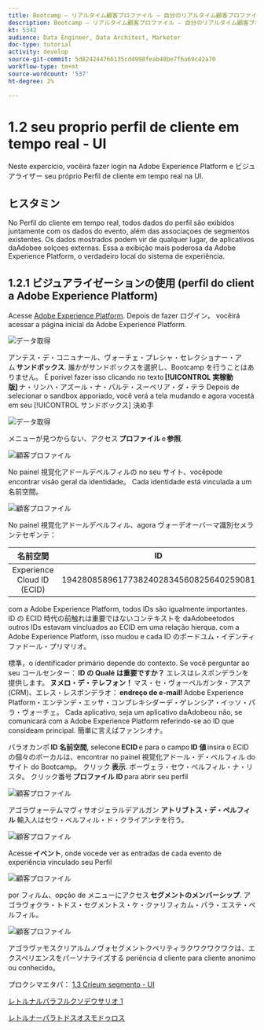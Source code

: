 ```yaml
---
title: Bootcamp — リアルタイム顧客プロファイル — 自分のリアルタイム顧客プロファイルを視覚化 — UI — ブラジル
description: Bootcamp — リアルタイム顧客プロファイル — 自分のリアルタイム顧客プロファイルを視覚化 — UI — ブラジル
kt: 5342
audience: Data Engineer, Data Architect, Marketer
doc-type: tutorial
activity: develop
source-git-commit: 5d824244766135cd4998feab48be7f6a69c42a70
workflow-type: tm+mt
source-wordcount: '537'
ht-degree: 2%

---
```


# 1.2 seu proprio perfil de cliente em tempo real - UI

Neste expercício, vocêirá fazer login na Adobe Experience Platform e ビジュアライザー seu próprio Perfil de cliente em tempo real na UI.

## ヒスタミン

No Perfil do cliente em tempo real, todos dados do perfil são exibidos juntamente com os dados do evento, além das associaçoes de segmentos existentes. Os dados mostrados podem vir de qualquer lugar, de aplicativos daAdobee solçoes externas. Essa a exibição mais poderosa da Adobe Experience Platform, o verdadeiro local do sistema de experiência.

## 1.2.1 ビジュアライゼーションの使用 (perfil do client a Adobe Experience Platform)

Acesse [Adobe Experience Platform](https://experience.adobe.com/platform). Depois de fazer ログイン， vocêirá acessar a página inicial da Adobe Experience Platform.

![データ取得](./images/home.png)

アンテス・デ・コニュナール、ヴォーチェ・プレシャ・セレクショナー・アム **サンドボックス**. 誰かがサンドボックスを選択し、Bootcamp を行うことはありません。 É porivel fazer isso clicando no texto **[!UICONTROL 実稼動版]** ナ・リンハ・アズール・ナ・パルテ・スーペリア・ダ・テラ Depois de selecionar o sandbox apporiado, você verá a tela mudando e agora vocestá em seu [!UICONTROL サンドボックス] 決め手

![データ取得](./images/sb1.png)

メニューが見つからない、アクセス **プロファイル** e **参照**.

![顧客プロファイル](./images/homemenu.png)

No painel 視覚化アドールデペルフィルの no seu サイト、vocêpode encontrar visão geral da identidade。 Cada identidade está vinculada a um 名前空間。

![顧客プロファイル](./images/identities.png)

No painel 視覚化アドールデペルフィル、agora ヴォーデオーバーマ識別セメランテセギンテ：

| 名前空間 | ID |
|:-------------:| :---------------:|
| Experience Cloud ID (ECID) | 19428085896177382402834560825640259081 |

com a Adobe Experience Platform, todos IDs são igualmente importantes. ID の ECID 時代の前触れは重要ではないコンテキストを daAdobeetodos outros IDs estavam vincluados ao ECID em uma relação hierqua. com a Adobe Experience Platform, isso mudou e cada ID のポードユム・イデンティファドール・プリマリオ。

標準，o identificador primário depende do contexto. Se você perguntar ao seu コールセンター： **ID の Qualé は重要ですか？** エレスはレスポンデランを提供します。 **ヌメロ・デ・テレフォン！** マス・セ・ヴォーペルガンタ・アスア (CRM)、エレス・レスポンデラオ： **endreço de e-mail!** Adobe Experience Platform・エンテンデ・エッサ・コンプレキシダーデ・ゲレンシア・イッソ・パラ・ヴォーチェ。 Cada aplicativo, seja um aplicativo daAdobeou não, se comunicará com a Adobe Experience Platform referindo-se ao ID que consideam principal. 簡単に言えばファンシオナ。

パラオカンポ **ID 名前空間**, selecone **ECID** e para o campo **ID 値** insira o ECID の個々のボーカルは、encontrar no painel 視覚化アドール・デ・ペルフィル do サイト do Bootcamp。 クリック **表示**. ボーヴェラ・セウ・ペルフィル・ナ・リスタ。 クリック番号 **プロファイル ID** para abrir seu perfil

![顧客プロファイル](./images/popupecid.png)

アゴラヴォーテムマヴィサオジェラルデアルガン **アトリブトス・デ・ペルフィル** 輸入人はセウ・ペルフィル・ド・クライアンテを行う。

![顧客プロファイル](./images/profile.png)

Acesse **イベント**, onde vocede ver as entradas de cada evento de experiência vinculado seu Perfil

![顧客プロファイル](./images/profileee.png)

por フィルム、opção de メニューにアクセス **セグメントのメンバーシップ**. アゴラヴォクラ・トドス・セグメントス・ケ・クァリフィカム・パラ・エステ・ペルフィル。

![顧客プロファイル](./images/profileseg.png)

アゴラヴァモスクリアルムノヴォセグメントクペリティラクワクワクワクは、エクスペリエンスをパーソナライズする periência d cliente para cliente anonimo ou conhecido。

プロクシマエタパ： [1.3 Crieum segmento - UI](./ex3.md)

[レトルナルパラフルクソデウサリオ 1](./uc1.md)

[レトルナーパラトドスオスモドゥロス](../../overview.md)
